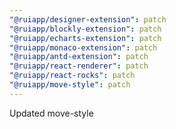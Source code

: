 ```yaml
---
"@ruiapp/designer-extension": patch
"@ruiapp/blockly-extension": patch
"@ruiapp/echarts-extension": patch
"@ruiapp/monaco-extension": patch
"@ruiapp/antd-extension": patch
"@ruiapp/react-renderer": patch
"@ruiapp/react-rocks": patch
"@ruiapp/move-style": patch
---
```


Updated move-style
